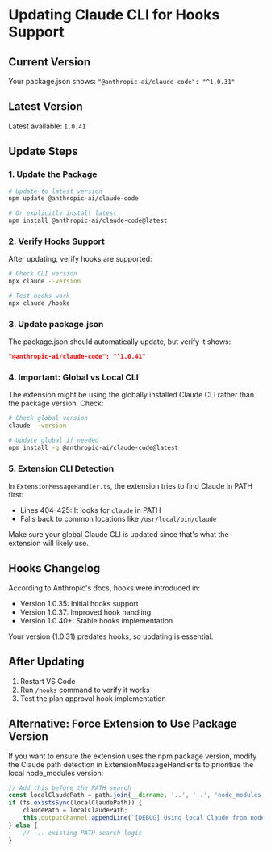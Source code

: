 # Updating Claude CLI for Hooks Support

## Current Version
Your package.json shows: `"@anthropic-ai/claude-code": "^1.0.31"`

## Latest Version
Latest available: `1.0.41`

## Update Steps

### 1. Update the Package
```bash
# Update to latest version
npm update @anthropic-ai/claude-code

# Or explicitly install latest
npm install @anthropic-ai/claude-code@latest
```

### 2. Verify Hooks Support
After updating, verify hooks are supported:

```bash
# Check CLI version
npx claude --version

# Test hooks work
npx claude /hooks
```

### 3. Update package.json
The package.json should automatically update, but verify it shows:
```json
"@anthropic-ai/claude-code": "^1.0.41"
```

### 4. Important: Global vs Local CLI

The extension might be using the globally installed Claude CLI rather than the package version. Check:

```bash
# Check global version
claude --version

# Update global if needed
npm install -g @anthropic-ai/claude-code@latest
```

### 5. Extension CLI Detection

In `ExtensionMessageHandler.ts`, the extension tries to find Claude in PATH first:
- Lines 404-425: It looks for `claude` in PATH
- Falls back to common locations like `/usr/local/bin/claude`

Make sure your global Claude CLI is updated since that's what the extension will likely use.

## Hooks Changelog

According to Anthropic's docs, hooks were introduced in:
- Version 1.0.35: Initial hooks support
- Version 1.0.37: Improved hook handling
- Version 1.0.40+: Stable hooks implementation

Your version (1.0.31) predates hooks, so updating is essential.

## After Updating

1. Restart VS Code
2. Run `/hooks` command to verify it works
3. Test the plan approval hook implementation

## Alternative: Force Extension to Use Package Version

If you want to ensure the extension uses the npm package version, modify the Claude path detection in ExtensionMessageHandler.ts to prioritize the local node_modules version:

```typescript
// Add this before the PATH search
const localClaudePath = path.join(__dirname, '..', '..', 'node_modules', '.bin', 'claude');
if (fs.existsSync(localClaudePath)) {
    claudePath = localClaudePath;
    this.outputChannel.appendLine(`[DEBUG] Using local Claude from node_modules: ${claudePath}`);
} else {
    // ... existing PATH search logic
}
```